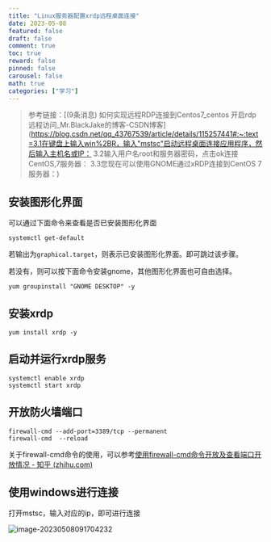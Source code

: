 ```yaml
---
title: "Linux服务器配置xrdp远程桌面连接"
date: 2023-05-08
featured: false
draft: false
comment: true
toc: true
reward: false
pinned: false
carousel: false
math: true
categories: ["学习"]
---
```


> 参考链接：[(9条消息) 如何实现远程RDP连接到Centos7_centos 开启rdp远程访问_Mr.BlackJake的博客-CSDN博客](https://blog.csdn.net/qq_43767539/article/details/115257441#:~:text=3.1在键盘上输入win%2BR，输入"mstsc"启动远程桌面连接应用程序，然后输入主机名或IP： 3.2输入用户名root和服务器密码，点击ok连接CentOS,7服务器： 3.3您现在可以使用GNOME通过xRDP连接到CentOS 7服务器：)

## 安装图形化界面

可以通过下面命令来查看是否已安装图形化界面

```
systemctl get-default
```

若输出为`graphical.target`，则表示已安装图形化界面。即可跳过该步骤。

若没有，则可以按下面命令安装gnome，其他图形化界面也可自由选择。

```
yum groupinstall "GNOME DESKTOP" -y
```

## 安装xrdp

```
yum install xrdp -y
```

## 启动并运行xrdp服务

```
systemctl enable xrdp
systemctl start xrdp
```

## 开放防火墙端口

```
firewall-cmd --add-port=3389/tcp --permanent
firewall-cmd  --reload
```

关于firewall-cmd命令的使用，可以参考[使用firewall-cmd命令开放及查看端口开放情况 - 知乎 (zhihu.com)](https://zhuanlan.zhihu.com/p/554046297)

## 使用windows进行连接

打开mstsc，输入对应的ip，即可进行连接

![image-20230508091704232](https://img.yulegend.cn/img/image-20230508091704232.png)